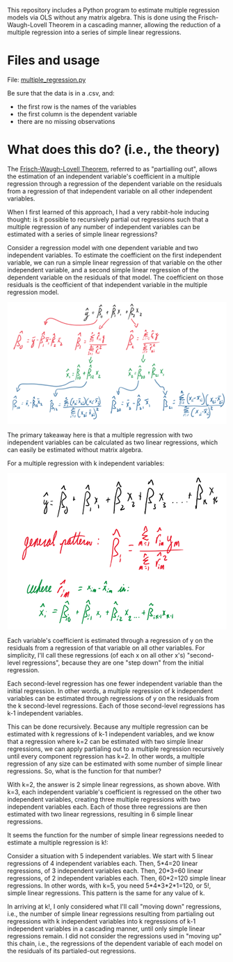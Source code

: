 This repository includes a Python program to estimate multiple regression models via OLS without any matrix algebra. This is done using the Frisch-Waugh-Lovell Theorem in a cascading manner, allowing the reduction of a multiple regression into a series of simple linear regressions.

# Files and usage

File: [multiple_regression.py](/multiple_regression.py)

Be sure that the data is in a .csv, and:
- the first row is the names of the variables
- the first column is the dependent variable
- there are no missing observations


# What does this do? (i.e., the theory)

The [Frisch-Waugh-Lovell Theorem](https://en.wikipedia.org/wiki/Frisch–Waugh–Lovell_theorem), referred to as "partialling out", allows the estimation of an independent variable's coefficient in a multiple regression through a regression of the dependent variable on the residuals from a regression of that independent variable on all other independent variables.

When I first learned of this approach, I had a very rabbit-hole inducing thought: is it possible to recursively partial out regressions such that a multiple regression of any number of independent variables can be estimated with a series of simple linear regressions?

Consider a regression model with one dependent variable and two independent variables. To estimate the coefficient on the first independent variable, we can run a simple linear regression of that variable on the other independent variable, and a second simple linear regression of the dependent variable on the residuals of that model. The coefficient on those residuals is the ceofficient of that independent variable in the multiple regression model.

![Process for 2 independent variables](/images/two%20independent%20variables.png)

The primary takeaway here is that a multiple regression with two independent variables can be calculated as two linear regressions, which can easily be estimated without matrix algebra.

For a multiple regression with k independent variables:

![Process for k independent variables](/images/k%20independent%20variables.png)

Each variable's coefficient is estimated through a regression of y on the residuals from a regression of that variable on all other variables. For simplicity, I'll call these regressions (of each x on all other x's) "second-level regressions", because they are one "step down" from the initial regression.

Each second-level regression has one fewer independent variable than the initial regression. In other words, a multiple regression of k independent variables can be estimated through regressions of y on the residuals from the k second-level regressions. Each of those second-level regressions has k-1 independent variables.

This can be done recursively. Because any multiple regression can be estimated with k regressions of k-1 independent variables, and we know that a regression where k=2 can be estimated with two simple linear regressions, we can apply partialing out to a multiple regression recursively until every component regression has k=2. In other words, a multiple regression of any size can be estimated with some number of simple linear regressions. So, what is the function for that number?

With k=2, the answer is 2 simple linear regressions, as shown above. With k=3, each independent variable's coefficient is regressed on the other two independent variables, creating three multiple regressions with two independent variables each. Each of those three regressions are then estimated with two linear regressions, resulting in 6 simple linear regressions.

It seems the function for the number of simple linear regressions needed to estimate a multiple regression is k!:

Consider a situation with 5 independent variables. We start with 5 linear regressions of 4 independent variables each. Then, 5\*4=20 linear regressions, of 3 independent variables each. Then, 20\*3=60 linear regressions, of 2 independent variables each. Then, 60\*2=120 simple linear regressions. In other words, with k=5, you need 5\*4\*3\*2\*1=120, or 5!, simple linear regressions. This pattern is the same for any value of k.

In arriving at k!, I only considered what I'll call "moving down" regressions, i.e., the number of simple linear regressions resulting from partialing out regressions with k independent variables into k regressions of k-1 independent variables in a cascading manner, until only simple linear regressions remain. I did not consider the regressions used in "moving up" this chain, i.e., the regressions of the dependent variable of each model on the residuals of its partialed-out regressions.